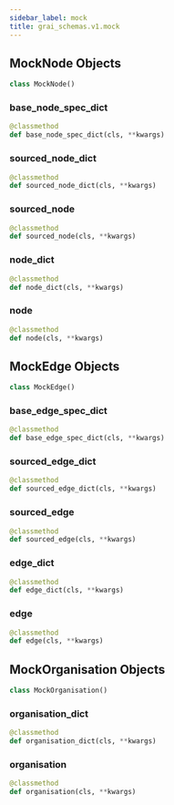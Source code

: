 ```yaml
---
sidebar_label: mock
title: grai_schemas.v1.mock
---
```


## MockNode Objects

```python
class MockNode()
```

### base\_node\_spec\_dict

```python
@classmethod
def base_node_spec_dict(cls, **kwargs)
```



### sourced\_node\_dict

```python
@classmethod
def sourced_node_dict(cls, **kwargs)
```



### sourced\_node

```python
@classmethod
def sourced_node(cls, **kwargs)
```



### node\_dict

```python
@classmethod
def node_dict(cls, **kwargs)
```



### node

```python
@classmethod
def node(cls, **kwargs)
```



## MockEdge Objects

```python
class MockEdge()
```

### base\_edge\_spec\_dict

```python
@classmethod
def base_edge_spec_dict(cls, **kwargs)
```



### sourced\_edge\_dict

```python
@classmethod
def sourced_edge_dict(cls, **kwargs)
```



### sourced\_edge

```python
@classmethod
def sourced_edge(cls, **kwargs)
```



### edge\_dict

```python
@classmethod
def edge_dict(cls, **kwargs)
```



### edge

```python
@classmethod
def edge(cls, **kwargs)
```



## MockOrganisation Objects

```python
class MockOrganisation()
```

### organisation\_dict

```python
@classmethod
def organisation_dict(cls, **kwargs)
```



### organisation

```python
@classmethod
def organisation(cls, **kwargs)
```
